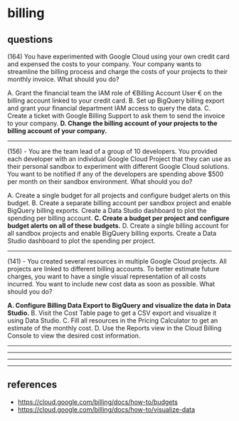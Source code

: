 # billing

## questions

(164) You have experimented with Google Cloud using your own credit card and expensed the costs to your company. Your company wants to streamline the billing process and charge the costs of your projects to their monthly invoice. What should you do?

A. Grant the financial team the IAM role of €Billing Account User € on the billing account linked to your credit card. B. Set up BigQuery billing export and grant your financial department IAM access to query the data.
C. Create a ticket with Google Billing Support to ask them to send the invoice to your company.
**D. Change the billing account of your projects to the billing account of your company.**

---

(156) - You are the team lead of a group of 10 developers. You provided each developer with an individual Google Cloud Project that they can use as their personal sandbox to experiment with different Google Cloud solutions. You want to be notified if any of the developers are spending above $500 per month on their sandbox environment. What should you do?

A. Create a single budget for all projects and configure budget alerts on this budget.
B. Create a separate billing account per sandbox project and enable BigQuery billing exports. Create a Data Studio dashboard to plot the spending per billing account.
**C. Create a budget per project and configure budget alerts on all of these budgets.**
D. Create a single billing account for all sandbox projects and enable BigQuery billing exports. Create a Data Studio dashboard to plot the spending per project.

---

(141) - You created several resources in multiple Google Cloud projects. All projects are linked to different billing accounts. To better estimate future charges, you want to have a single visual representation of all costs incurred. You want to include new cost data as soon as possible. What should you do?

**A. Configure Billing Data Export to BigQuery and visualize the data in Data Studio.**
B. Visit the Cost Table page to get a CSV export and visualize it using Data Studio.
C. Fill all resources in the Pricing Calculator to get an estimate of the monthly cost.
D. Use the Reports view in the Cloud Billing Console to view the desired cost information.

---

---

---

---

## references

- https://cloud.google.com/billing/docs/how-to/budgets
- https://cloud.google.com/billing/docs/how-to/visualize-data
